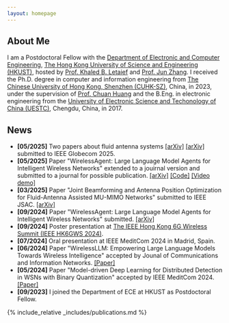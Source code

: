 ```yaml
---
layout: homepage
---
```


## About Me

I am a Postdoctoral Fellow with the [Department of Electronic and Computer Engineering](https://ece.hkust.edu.hk/), [The Hong Kong University of Science and Engineering (HKUST)](https://www.hkust.edu.hk/), hosted by [Prof. Khaled B. Letaief](https://scholar.google.com/citations?user=6WLhtHgAAAAJ) and [Prof. Jun Zhang](https://eejzhang.people.ust.hk/). I received the Ph.D. degree in computer and information engineering from [The Chinese University of Hong Kong, Shenzhen (CUHK-SZ)](https://www.cuhk.edu.cn/), China, in 2023, under the supervision of [Prof. Chuan Huang](https://myweb.cuhk.edu.cn/huangchuan) and the B.Eng. in electronic engineering from the [University of Electronic Science and Techonology of China (UESTC)](https://www.uestc.edu.cn/), Chengdu, China, in 2017.

## News

- **[05/2025]** Two papers about fluid antenna systems [\[arXiv\]](https://arxiv.org/abs/2505.04930) [\[arXiv\]](https://arxiv.org/abs/2505.04936) submitted to IEEE Globecom 2025.
- **[05/2025]** Paper "WirelessAgent: Large Language Model Agents for Intelligent Wireless Networks" extended to a jouirnal version and submitted to a journal for possible publication. [\[arXiv\]](https://arxiv.org/abs/2505.01074) [\[Code\]](https://github.com/jwentong/WirelessAgent_R1) [\[Video demo\]](https://www.youtube.com/watch?v=4fqADkT_XMc)
- **[03/2025]** Paper "Joint Beamforming and Antenna Position Optimization for Fluid-Antenna Assisted MU-MIMO Networks" submitted to IEEE JSAC. [\[arXiv\]](https://arxiv.org/abs/2503.04040)
- **[09/2024]** Paper "WirelessAgent: Large Language Model Agents for Intelligent Wireless Networks" submitted. [\[arXiv\]](https://arxiv.org/abs/2409.07964)
- **[09/2024]** Poster presentation at [The IEEE Hong Kong 6G Wireless Summit (IEEE HK6GWS 2024)](https://hk6gws2024.ieee-hk6gws.org/).
- **[07/2024]** Oral presentation at IEEE MeditCom 2024 in Madrid, Spain.
- **[06/2024]** Paper "WirelessLLM: Empowering Large Language Models Towards Wireless Intelligence" accepted by Jounal of Communications and Information Networks. [\[Paper\]](https://ieeexplore.ieee.org/document/10582827)
- **[05/2024]** Paper "Model-driven Deep Learning for Distributed Detection in WSNs with Binary Quantization" accepted by IEEE MeditCom 2024. [\[Paper\]](https://ieeexplore.ieee.org/abstract/document/10621336)
- **[09/2023]** I joined the Department of ECE at HKUST as Postdoctoral Fellow.


{% include_relative _includes/publications.md %}
